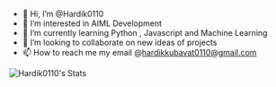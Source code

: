 - 👋 Hi, I’m @Hardik0110
- 👀 I’m interested in AIML Development
- 🌱 I’m currently learning Python , Javascript and Machine Learning
- 💞️ I’m looking to collaborate on new ideas of projects
- 📫 How to reach me my email @hardikkubavat0110@gmail.com

![Hardik0110's Stats](https://github-readme-stats.vercel.app/api?username=Hardik0110&theme=tokyonight&show_icons=true&hide_border=true&count_private=true)
